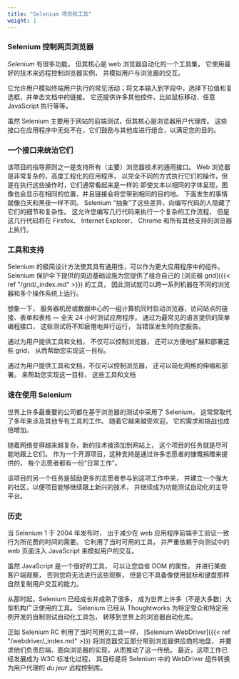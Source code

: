 ```yaml
---
title: "Selenium 项目和工具"
weight: 1
---
```


### Selenium 控制网页浏览器

_Selenium_ 有很多功能，
但其核心是 web 浏览器自动化的一个工具集，
它使用最好的技术来远程控制浏览器实例，
并模拟用户与浏览器的交互。

它允许用户模拟终端用户执行的常见活动；将文本输入到字段中，选择下拉值和复选框，并单击文档中的链接。
它还提供许多其他控件，比如鼠标移动、任意 JavaScript 执行等等。

虽然 Selenium 主要用于网站的前端测试，但其核心是浏览器用户代理库。
这些接口在应用程序中无处不在，它们鼓励与其他库进行组合，以满足您的目的。

### 一个接口来统治它们

该项目的指导原则之一是支持所有（主要）浏览器技术的通用接口。
Web 浏览器是非常复杂的，高度工程化的应用程序，
以完全不同的方式执行它们的操作，但是在执行这些操作时，它们通常看起来是一样的
即使文本以相同的字体呈现，图像也会显示在相同的位置，并且链接会将您带到相同的目的地。
下面发生的事情就像白天和黑夜一样不同。
Selenium “抽象”了这些差异，向编写代码的人隐藏了它们的细节和复杂性。
这允许您编写几行代码来执行一个复杂的工作流程，
但是这几行代码将在 Firefox、 Internet Explorer、 Chrome 和所有其他支持的浏览器上执行。

### 工具和支持

Selenium 的极简设计方法使其具有通用性，可以作为更大应用程序中的组件。
Selenium 保护伞下提供的周边基础设施为您提供了组合自己的
[浏览器 grid]({{< ref "/grid/_index.md" >}}) 的工具，
因此测试就可以跨一系列机器在不同的浏览器和多个操作系统上运行。

想象一下，
服务器机房或数据中心的一组计算机同时启动浏览器，访问站点的链接、表单和表格 &mdash;
全天 24 小时测试应用程序。
通过为最常见的语言提供的简单编程接口，
这些测试将不知疲倦地并行运行，
当错误发生时向您报告。

通过为用户提供工具和文档，
不仅可以控制浏览器，
还可以方便地扩展和部署这些 grid，
从而帮助您实现这一目标。

通过为用户提供工具和文档，不仅可以控制浏览器，
还可以简化网格的伸缩和部署。
来帮助您实现这一目标，
这些工具和文档

### 谁在使用 Selenium

世界上许多最重要的公司都在基于浏览器的测试中采用了 Selenium，
这常常取代了多年来涉及其他专有工具的工作。
随着它越来越受欢迎，
它的需求和挑战也成倍增加。

随着网络变得越来越复杂，新的技术被添加到网站上，
这个项目的任务就是尽可能地跟上它们。
作为一个开源项目，这种支持是通过许多志愿者的慷慨捐赠来提供的，
每个志愿者都有一份“日常工作”。

该项目的另一个任务是鼓励更多的志愿者参与到这项工作中来，
并建立一个强大的社区，以便项目能够继续跟上新兴的技术，
并继续成为功能测试自动化的主导平台。

### 历史

当 Selenium 1 于 2004 年发布时，
出于减少在 web 应用程序前端手工验证一致行为所花费的时间的需要。
它利用了当时可用的工具，
并严重依赖于向测试中的 web 页面注入 JavaScript 来模拟用户的交互。

虽然 JavaScript 是一个很好的工具，
可以让您自省 DOM 的属性，
并进行某些客户端观察，
否则您将无法进行这些观察，
但是它不具备像使用鼠标和键盘那样自然复制用户交互的能力。

从那时起，Selenium 已经成长并成熟了很多，
成为世界上许多（不是大多数）大型机构广泛使用的工具。
Selenium 已经从 Thoughtworks 为特定受众和特定用例开发的自制测试自动化工具包，
转移到世界上的浏览器自动化库。

正如 Selenium RC 利用了当时可用的工具一样，
[Selenium WebDriver]({{< ref "/webdriver/_index.md" >}}) 将浏览器交互部分带到浏览器供应商的地盘，
并要求他们负责后端、面向浏览器的实现，从而推动了这一传统。
最近，这项工作已经发展成为 W3C 标准化过程，
其目标是将 Selenium 中的 WebDriver 组件转换为用户代理的 _du jeur_ 远程控制库。
